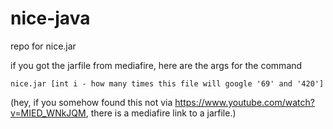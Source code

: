 # nice-java
repo for nice.jar

if you got the jarfile from mediafire, here are the args for the command 
```
nice.jar [int i - how many times this file will google '69' and '420']
```
(hey, if you somehow found this not via https://www.youtube.com/watch?v=MIED_WNkJQM, there is a mediafire link to a jarfile.)
